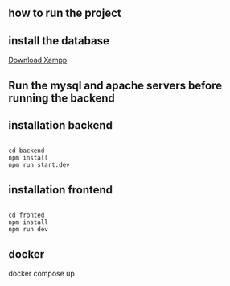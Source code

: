 ## how to run the project

## install the database

<a href="https://www.apachefriends.org/download.html">Download Xampp</a>

<h2>Run the mysql and apache servers before running the backend</h2>

## installation backend

<code>
cd backend
npm install
npm run start:dev
</code>

## installation frontend

<code>
cd fronted
npm install
npm run dev
</code>

## docker

docker compose up
